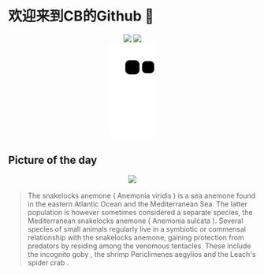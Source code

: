 
# 欢迎来到CB的Github 👋

<div align="center">
  <img height="137px" src="https://github-readme-stats.vercel.app/api?username=SuperCB&show_icons=true&theme=radical" />
  <img height="137px" src="https://github-readme-stats.vercel.app/api/top-langs/?username=SuperCB&hide_title=true&hide_border=true&layout=compact&langs_count=6&text_color=000&icon_color=fff" />
</div>


<div align="center">
    <img src="./contribution-snake/github-contribution-grid-snake.svg" />
</div>



## Picture of the day
<div align="center">
  <img width=400px src="https://upload.wikimedia.org/wikipedia/commons/thumb/2/25/An%C3%A9mona_de_mar_com%C3%BAn_%28Anemonia_viridis%29%2C_Parque_natural_de_la_Arr%C3%A1bida%2C_Portugal%2C_2020-07-21%2C_DD_07.jpg/450px-An%C3%A9mona_de_mar_com%C3%BAn_%28Anemonia_viridis%29%2C_Parque_natural_de_la_Arr%C3%A1bida%2C_Portugal%2C_2020-07-21%2C_DD_07.jpg" />
</div>

>The  snakelocks anemone  ( Anemonia viridis ) is a  sea anemone  found in the eastern Atlantic Ocean and the Mediterranean Sea. The latter population is however sometimes considered a separate species, the  Mediterranean snakelocks anemone  ( Anemonia sulcata ). Several species of small animals regularly live in a  symbiotic  or  commensal  relationship with the snakelocks anemone, gaining protection from predators by residing among the venomous tentacles. These include the  incognito goby , the shrimp  Periclimenes aegylios  and the  Leach's spider crab .



